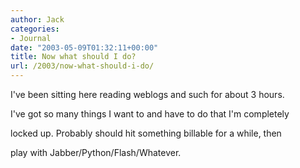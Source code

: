 ```yaml
---
author: Jack
categories:
- Journal
date: "2003-05-09T01:32:11+00:00"
title: Now what should I do?
url: /2003/now-what-should-i-do/
---
```


I've been sitting here reading weblogs and such for about 3 hours.
  

  
I've got so many things I want to and have to do that I'm completely
  

  
locked up. Probably should hit something billable for a while, then
  

  
play with Jabber/Python/Flash/Whatever.
